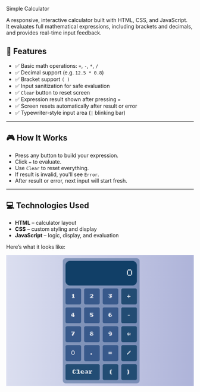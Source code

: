 Simple Calculator

A responsive, interactive calculator built with HTML, CSS, and JavaScript.  
It evaluates full mathematical expressions, including brackets and decimals, and provides real-time input feedback.

## 🚀 Features

- ✅ Basic math operations: `+`, `-`, `*`, `/`
- ✅ Decimal support (e.g. `12.5 * 0.8`)
- ✅ Bracket support `( )`
- ✅ Input sanitization for safe evaluation
- ✅ `Clear` button to reset screen
- ✅ Expression result shown after pressing `=`
- ✅ Screen resets automatically after result or error
- ✅ Typewriter-style input area (`|` blinking bar)

---

## 🎮 How It Works

- Press any button to build your expression.
- Click `=` to evaluate.
- Use `Clear` to reset everything.
- If result is invalid, you'll see `Error`.
- After result or error, next input will start fresh.

---

## 💻 Technologies Used

- **HTML** – calculator layout
- **CSS** – custom styling and display
- **JavaScript** – logic, display, and evaluation

Here’s what it looks like:

![App Screenshot](screenshot.png)

